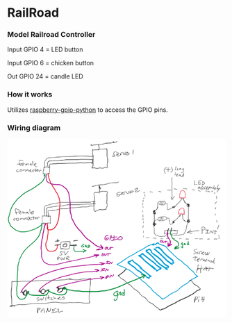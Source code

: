# RailRoad
### Model Railroad Controller

Input GPIO 4 = LED button

Input GPIO 6 = chicken button

Out GPIO 24 = candle LED

### How it works
Utilizes [raspberry-gpio-python](https://sourceforge.net/p/raspberry-gpio-python/wiki/Examples/) to access the GPIO pins.


### Wiring diagram
![](https://raw.githubusercontent.com/LookHere/RailRoad/master/images/diagram-1a.png)
